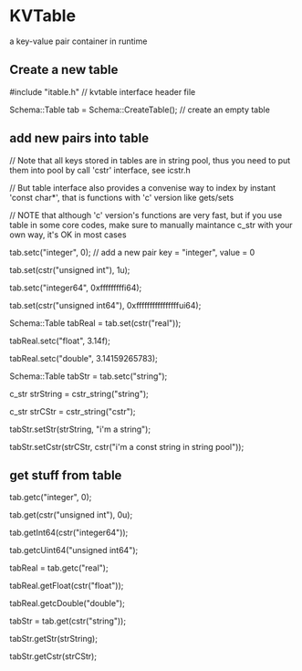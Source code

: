 # KVTable
a key-value pair container in runtime

## Create a new table
#include "itable.h"   // kvtable interface header file

Schema::Table tab = Schema::CreateTable();  // create an empty table


## add new pairs into table
// Note that all keys stored in tables are in string pool, thus you need to put them into pool by call 'cstr' interface, see icstr.h

// But table interface also provides a convenise way to index by instant 'const char*', that is functions with 'c' version like gets/sets

// NOTE that although 'c' version's functions are very fast, but if you use table in some core codes, make sure to manually maintance c_str with your own way, it's OK in most cases

tab.setc("integer", 0);   // add a new pair key = "integer", value = 0

tab.set(cstr("unsigned int"), 1u);

tab.setc("integer64", 0xfffffffffi64);

tab.set(cstr("unsigned int64"), 0xffffffffffffffffui64);

Schema::Table tabReal = tab.set(cstr("real"));

tabReal.setc("float", 3.14f);

tabReal.setc("double", 3.14159265783);

Schema::Table tabStr = tab.setc("string");

c_str strString = cstr_string("string");

c_str strCStr = cstr_string("cstr");

tabStr.setStr(strString, "i'm a string");

tabStr.setCstr(strCStr, cstr("i'm a const string in string pool"));

## get stuff from table
tab.getc("integer", 0);

tab.get(cstr("unsigned int"), 0u);

tab.getInt64(cstr("integer64"));

tab.getcUint64("unsigned int64");

tabReal = tab.getc("real");

tabReal.getFloat(cstr("float"));

tabReal.getcDouble("double");

tabStr = tab.get(cstr("string"));

tabStr.getStr(strString);

tabStr.getCstr(strCStr);
